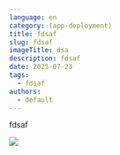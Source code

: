 ```yaml
---
language: en
category: (app-deployment)
title: fdsaf
slug: fdsaf
imageTitle: dsa
description: fdsaf
date: 2025-07-23
tags:
  - fdsaf
authors:
  - default
---
```

fdsaf

![](app-deployment/fdsaf/images/1_6bfmkmdgzrwwvvpsay3ivw.webp)
